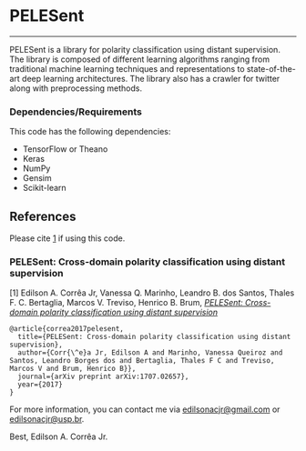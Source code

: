 # PELESent
---
PELESent is a library for polarity classification using distant supervision. The library is composed of different learning algorithms ranging from traditional machine learning techniques and representations to state-of-the-art deep learning architectures. The library also has a crawler for twitter along with preprocessing methods.

### Dependencies/Requirements

This code has the following dependencies:

- TensorFlow or Theano
- Keras
- NumPy
- Gensim
- Scikit-learn

## References

Please cite [1](#pelesent-cross-domain-polarity-classification-using-distant-supervision) if using this code.

### PELESent: Cross-domain polarity classification using distant supervision

[1] Edilson A. Corrêa Jr, Vanessa Q. Marinho, Leandro B. dos Santos, Thales F. C. Bertaglia, Marcos V. Treviso, Henrico B. Brum, [*PELESent: Cross-domain polarity classification using distant supervision*](https://arxiv.org/abs/1707.02657)

```
@article{correa2017pelesent,
  title={PELESent: Cross-domain polarity classification using distant supervision},
  author={Corr{\^e}a Jr, Edilson A and Marinho, Vanessa Queiroz and Santos, Leandro Borges dos and Bertaglia, Thales F C and Treviso, Marcos V and Brum, Henrico B}},
  journal={arXiv preprint arXiv:1707.02657},
  year={2017}
}
```


For more information, you can contact me via edilsonacjr@gmail.com or edilsonacjr@usp.br.


Best, Edilson A. Corrêa Jr.
